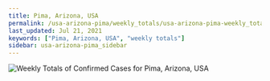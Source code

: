 ```yaml
---
title: Pima, Arizona, USA
permalink: /usa-arizona-pima/weekly_totals/usa-arizona-pima-weekly_totals.html
last_updated: Jul 21, 2021
keywords: ["Pima, Arizona, USA", "weekly totals"]
sidebar: usa-arizona-pima_sidebar
---
```


![Weekly Totals of Confirmed Cases for Pima, Arizona, USA](/covid_tracker/images/graphs/usa-arizona-pima-weekly_totals_graph.png)
